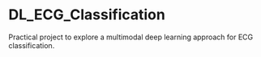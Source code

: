 # DL_ECG_Classification

Practical project to explore a multimodal deep learning approach for ECG classification.
